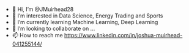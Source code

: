 - 👋 Hi, I’m @JMuirhead28
- 👀 I’m interested in Data Science, Energy Trading and Sports
- 🌱 I’m currently learning Machine Learning, Deep Learning
- 💞️ I’m looking to collaborate on ...
- 📫 How to reach me https://www.linkedin.com/in/joshua-muirhead-041255144/

<!---
JMuirhead28/JMuirhead28 is a ✨ special ✨ repository because its `README.md` (this file) appears on your GitHub profile.
You can click the Preview link to take a look at your changes.
--->
